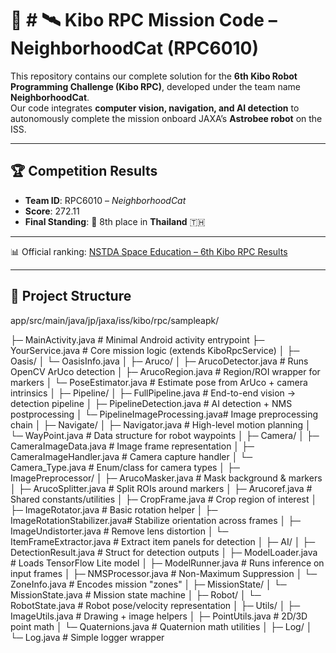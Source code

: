 # 🚀 # 🛰️ Kibo RPC Mission Code – NeighborhoodCat (RPC6010)

This repository contains our complete solution for the **6th Kibo Robot Programming Challenge (Kibo RPC)**, developed under the team name **NeighborhoodCat**.  
Our code integrates **computer vision, navigation, and AI detection** to autonomously complete the mission onboard JAXA’s **Astrobee robot** on the ISS.

---

## 🏆 Competition Results
- **Team ID**: RPC6010 – *NeighborhoodCat*  
- **Score**: 272.11  
- **Final Standing**: 🥇 8th place in **Thailand** 🇹🇭  

---

📊 Official ranking: [NSTDA Space Education – 6th Kibo RPC Results](https://www.nstda.or.th/spaceeducation/ranking-score-for-the-6th-kibo-rpc/)

---

## 📂 Project Structure
app/src/main/java/jp/jaxa/iss/kibo/rpc/sampleapk/

├─ MainActivity.java # Minimal Android activity entrypoint
├─ YourService.java # Core mission logic (extends KiboRpcService)
│
├─ Oasis/
│ └─ OasisInfo.java
│
├─ Aruco/
│ ├─ ArucoDetector.java # Runs OpenCV ArUco detection
│ ├─ ArucoRegion.java # Region/ROI wrapper for markers
│ └─ PoseEstimator.java # Estimate pose from ArUco + camera intrinsics
│
├─ Pipeline/
│ ├─ FullPipeline.java # End-to-end vision → detection pipeline
│ ├─ PipelineDetection.java # AI detection + NMS postprocessing
│ └─ PipelineImageProcessing.java# Image preprocessing chain
│
├─ Navigate/
│ ├─ Navigator.java # High-level motion planning
│ └─ WayPoint.java # Data structure for robot waypoints
│
├─ Camera/
│ ├─ CameraImageData.java # Image frame representation
│ ├─ CameraImageHandler.java # Camera capture handler
│ └─ Camera_Type.java # Enum/class for camera types
│
├─ ImagePreprocessor/
│ ├─ ArucoMasker.java # Mask background & markers
│ ├─ ArucoSplitter.java # Split ROIs around markers
│ ├─ Arucoref.java # Shared constants/utilities
│ ├─ CropFrame.java # Crop region of interest
│ ├─ ImageRotator.java # Basic rotation helper
│ ├─ ImageRotationStabilizer.java# Stabilize orientation across frames
│ ├─ ImageUndistorter.java # Remove lens distortion
│ └─ ItemFrameExtractor.java # Extract item panels for detection
│
├─ AI/
│ ├─ DetectionResult.java # Struct for detection outputs
│ ├─ ModelLoader.java # Loads TensorFlow Lite model
│ ├─ ModelRunner.java # Runs inference on input frames
│ ├─ NMSProcessor.java # Non-Maximum Suppression
│ └─ ZoneInfo.java # Encodes mission "zones"
│
├─ MissionState/
│ └─ MissionState.java # Mission state machine
│
├─ Robot/
│ └─ RobotState.java # Robot pose/velocity representation
│
├─ Utils/
│ ├─ ImageUtils.java # Drawing + image helpers
│ ├─ PointUtils.java # 2D/3D point math
│ └─ Quaternions.java # Quaternion math utilities
│
├─ Log/
│ └─ Log.java # Simple logger wrapper